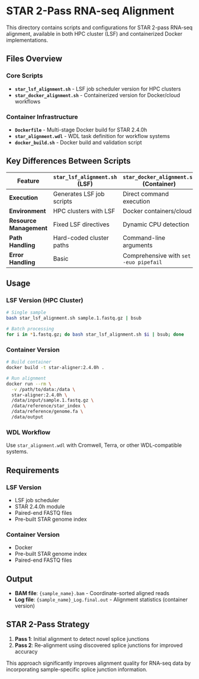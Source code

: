 # STAR 2-Pass RNA-seq Alignment

This directory contains scripts and configurations for STAR 2-pass RNA-seq alignment, available in both HPC cluster (LSF) and containerized Docker implementations.

## Files Overview

### Core Scripts
- **`star_lsf_alignment.sh`** - LSF job scheduler version for HPC clusters
- **`star_docker_alignment.sh`** - Containerized version for Docker/cloud workflows

### Container Infrastructure  
- **`Dockerfile`** - Multi-stage Docker build for STAR 2.4.0h
- **`star_alignment.wdl`** - WDL task definition for workflow systems
- **`docker_build.sh`** - Docker build and validation script

## Key Differences Between Scripts

| Feature | `star_lsf_alignment.sh` (LSF) | `star_docker_alignment.sh` (Container) |
|---------|---------------------|-------------------------------------|
| **Execution** | Generates LSF job scripts | Direct command execution |
| **Environment** | HPC clusters with LSF | Docker containers/cloud |
| **Resource Management** | Fixed LSF directives | Dynamic CPU detection |
| **Path Handling** | Hard-coded cluster paths | Command-line arguments |
| **Error Handling** | Basic | Comprehensive with `set -euo pipefail` |

## Usage

### LSF Version (HPC Cluster)
```bash
# Single sample
bash star_lsf_alignment.sh sample.1.fastq.gz | bsub

# Batch processing
for i in *1.fastq.gz; do bash star_lsf_alignment.sh $i | bsub; done
```

### Container Version
```bash
# Build container
docker build -t star-aligner:2.4.0h .

# Run alignment
docker run --rm \
  -v /path/to/data:/data \
  star-aligner:2.4.0h \
  /data/input/sample.1.fastq.gz \
  /data/reference/star_index \
  /data/reference/genome.fa \
  /data/output
```

### WDL Workflow
Use `star_alignment.wdl` with Cromwell, Terra, or other WDL-compatible systems.

## Requirements

### LSF Version
- LSF job scheduler
- STAR 2.4.0h module
- Paired-end FASTQ files
- Pre-built STAR genome index

### Container Version  
- Docker
- Pre-built STAR genome index
- Paired-end FASTQ files

## Output
- **BAM file**: `{sample_name}.bam` - Coordinate-sorted aligned reads
- **Log file**: `{sample_name}_Log.final.out` - Alignment statistics (container version)

## STAR 2-Pass Strategy
1. **Pass 1**: Initial alignment to detect novel splice junctions
2. **Pass 2**: Re-alignment using discovered splice junctions for improved accuracy

This approach significantly improves alignment quality for RNA-seq data by incorporating sample-specific splice junction information.